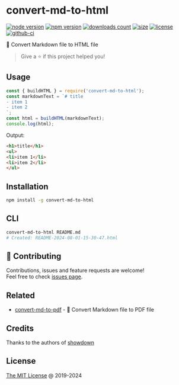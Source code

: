 # convert-md-to-html

[![node version](https://img.shields.io/node/v/convert-md-to-html.svg)](https://www.npmjs.com/package/convert-md-to-html)
[![npm version](https://badge.fury.io/js/convert-md-to-html.svg)](https://badge.fury.io/js/convert-md-to-html)
[![downloads count](https://img.shields.io/npm/dt/convert-md-to-html.svg)](https://www.npmjs.com/package/convert-md-to-html)
[![size](https://packagephobia.com/badge?p=convert-md-to-html)](https://packagephobia.com/result?p=convert-md-to-html)
[![license](https://img.shields.io/npm/l/convert-md-to-html.svg)](https://piecioshka.mit-license.org)
[![github-ci](https://github.com/piecioshka/convert-md-to-html/actions/workflows/testing.yml/badge.svg)](https://github.com/piecioshka/convert-md-to-html/actions/workflows/testing.yml)

🔨 Convert Markdown file to HTML file

> Give a ⭐️ if this project helped you!

## Usage

```js
const { buildHTML } = require('convert-md-to-html');
const markdownText = `# title
- item 1
- item 2
`;
const html = buildHTML(markdownText);
console.log(html);
```

Output:

```html
<h1>title</h1>
<ul>
<li>item 1</li>
<li>item 2</li>
</ul>
```

## Installation

```bash
npm install -g convert-md-to-html
```

## CLI

```bash
convert-md-to-html README.md
# Created: README-2024-08-01-15-30-47.html
```

## 🤝 Contributing

Contributions, issues and feature requests are welcome!<br />
Feel free to check [issues page](/issues/).

## Related

- [convert-md-to-pdf](https://github.com/piecioshka/convert-md-to-pdf) - 🔨 Convert Markdown file to PDF file

## Credits

Thanks to the authors of [showdown](https://github.com/showdownjs/showdown)

## License

[The MIT License](https://piecioshka.mit-license.org) @ 2019-2024
